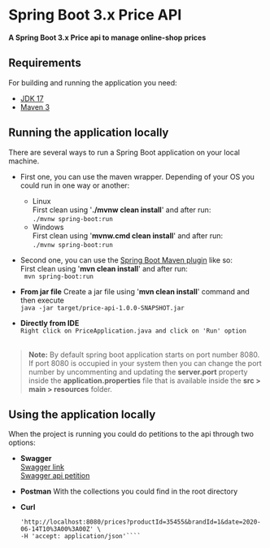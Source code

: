# Spring Boot 3.x Price API

**A Spring Boot 3.x Price api to manage online-shop prices**
 
## Requirements

For building and running the application you need:

- [JDK 17](https://www.oracle.com/java/technologies/downloads/#java17)
- [Maven 3](https://maven.apache.org)

## Running the application locally

There are several ways to run a Spring Boot application on your local machine.

- First one, you can use the maven wrapper. Depending of your OS you could run in one way or another:
    - Linux
      <br/>First clean using '**./mvnw clean install**' and after run:
      <br/>```./mvnw spring-boot:run```
    - Windows
      <br/>First clean using '**mvnw.cmd clean install**' and after run:
      <br/>```./mvnw spring-boot:run```

- Second one, you can use the [Spring Boot Maven plugin](https://docs.spring.io/spring-boot/docs/current/reference/html/build-tool-plugins-maven-plugin.html) like so:
  <br/>First clean using '**mvn clean install**' and after run:
  <br/>``` mvn spring-boot:run```

- **From jar file**
  Create a jar file using '**mvn clean install**' command and then execute
  <br/>```java -jar target/price-api-1.0.0-SNAPSHOT.jar```


- **Directly from IDE**
  <br/>```Right click on PriceApplication.java and click on 'Run' option```
  <br/><br/>

> **Note:** By default spring boot application starts on port number 8080. If port 8080 is occupied in your system then you can change the port number by uncommenting and updating the **server.port** property inside the **application.properties** file that is available inside the **src > main > resources** folder.



## Using the application locally

When the project is running you could do petitions to the api through two options:
- **Swagger** 
  <br/> [Swagger link](http://localhost:8080/swagger-ui/index.htm)
  <br/> [Swagger api petition](http://localhost:8080/prices?productId=35455&brandId=1&date=2020-06-14T10%3A00%3A00Z)


- **Postman**  With the collections you could find in the root directory


- **Curl**
    ```` curl -X 'GET' \
  'http://localhost:8080/prices?productId=35455&brandId=1&date=2020-06-14T10%3A00%3A00Z' \
  -H 'accept: application/json'````

